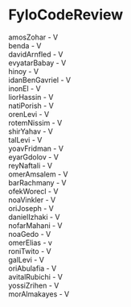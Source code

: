 # FyloCodeReview

amosZohar - V 
</br>
benda - V
</br>
davidArnfled - V 
</br>
evyatarBabay - V
</br>
hinoy - V 
</br>
idanBenGavriel - V
</br>
inonEl - V
</br>
liorHassin - V
</br>
natiPorish - V
</br>
orenLevi - V 
</br>
rotemNissim - V
</br>
shirYahav - V 
</br>
talLevi - V
</br>
yoavFridman - V
</br>
eyarGdolov - V
</br>
reyNaftali - V
</br>
omerAmsalem - V
</br>
barRachmany - V
</br>
ofekWorecl - V
</br>
noaVinkler - V
</br>
oriJoseph - V
</br>
danielIzhaki - V
</br>
nofarMahani - V
</br>
noaGedo - V
</br>
omerElias - v
</br>
roniTwito - V
</br>
galLevi - V
</br>
oriAbulafia - V
</br>
avitalRubichi - V
</br>
yossiZrihen - V
</br>
morAlmakayes - V
</br>
